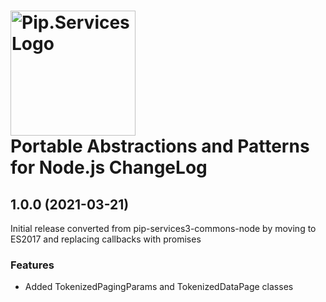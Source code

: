 # <img src="https://uploads-ssl.webflow.com/5ea5d3315186cf5ec60c3ee4/5edf1c94ce4c859f2b188094_logo.svg" alt="Pip.Services Logo" width="200"> <br/> Portable Abstractions and Patterns for Node.js ChangeLog

## <a name="1.0.0"></a> 1.0.0 (2021-03-21) 

Initial release converted from pip-services3-commons-node by moving to ES2017 and replacing callbacks with promises

### Features
* Added TokenizedPagingParams and TokenizedDataPage classes

